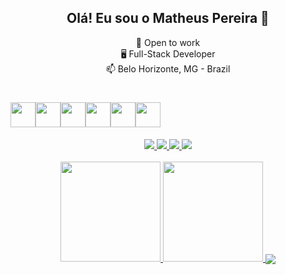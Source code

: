 <h2 align="center">Olá! Eu sou o Matheus Pereira 👋</h2>



<div align="center">
 

   🔭 Open to work<br>
   🖥 Full-Stack Developer<br>
   📫 Belo Horizonte, MG - Brazil
   <h1></h1>

<h1 style="display: flex">
  <img height="40rem" src="https://cdn.jsdelivr.net/gh/devicons/devicon/icons/html5/html5-original.svg"/>
  <img height="40rem" src="https://cdn.jsdelivr.net/gh/devicons/devicon/icons/css3/css3-original.svg"/>
  <img height="40rem" src="https://raw.githubusercontent.com/jmnote/z-icons/master/svg/javascript.svg" />
  <img height="40rem" src="https://raw.githubusercontent.com/jmnote/z-icons/master/svg/c.svg" />
  <img height="40rem" src="https://cdn.jsdelivr.net/gh/devicons/devicon/icons/github/github-original-wordmark.svg" />
  <img height="40rem" src="https://cdn.jsdelivr.net/gh/devicons/devicon/blob/master/icons/java/java-original.svg?short_path=051bf25" />
 

  
  
</h1>

<div>
  <a href="https://www.instagram.com/japinha_pvd4/" target="_blank">
    <img src="https://img.shields.io/badge/Instagram-E4405F?style=for-the-badge&logo=instagram&logoColor=white">
  </a>
  <a href="https://www.twitch.tv/japa_mth/videos" target="_blank">
    <img src="https://img.shields.io/badge/Twitch-9146FF?style=for-the-badge&logo=twitch&logoColor=white">
  </a>
  <a href="mailto:matheuspgonsalvespereira@gmail.com" target="_blank">
    <img src="https://img.shields.io/badge/Gmail-D14836?style=for-the-badge&logo=gmail&logoColor=white">
  </a>
  <a href="https://www.linkedin.com/in/matheuspereiragonsalves/" target="_blank">
    <img src="https://img.shields.io/badge/LinkedIn-0077B5?style=for-the-badge&logo=linkedin&logoColor=white">
  </a>
</div><br>

<div align="center">
  <a href="https://github.com/Matheuspgonsalves">
  <img height="160em" src="https://github-readme-stats-sigma-five.vercel.app/api?username=Matheuspgonsalves&show_icons=true&theme=dracula&include_all_commits=true&count_private=true"/>
  <img height="160em" src="https://github-readme-stats-sigma-five.vercel.app/api/top-langs/?username=Matheuspgonsalves&layout=compact&langs_count=7&theme=dracula"/>
   <img align="center" src="https://github-readme-streak-stats.herokuapp.com/?user=Matheuspgonsalves&theme=tokyonight&hide_border=true&background=EB545400" /></p>
</div>
</div>

